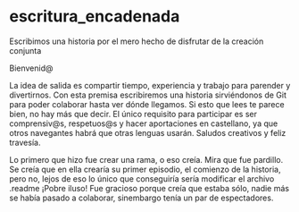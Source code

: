 # escritura_encadenada

Escribimos una historia por el mero hecho de disfrutar de la creación conjunta


Bienvenid@

  La idea de salida es compartir tiempo, experiencia y trabajo para parender y divertirnos. Con esta premisa escribiremos una historia sirviéndonos de Git para poder colaborar hasta ver dónde llegamos. Si esto que lees te parece bien, no hay más que decir. El único requisito para participar es ser comprensiv@s, respetuos@s y hacer aportaciones en castellano, ya que otros navegantes habrá que otras lenguas usarán.
Saludos creativos y feliz travesía.

Lo primero que hizo fue crear una rama, o eso creía. Mira que fue pardillo. Se creía que en ella crearía su primer episodio, el comienzo de la historia, pero no, lejos de eso lo único que conseguiría sería modificar el archivo .readme ¡Pobre iluso!
Fue gracioso porque creía que estaba sólo, nadie más se había pasado a colaborar, sinembargo tenía un par de espectadores.
